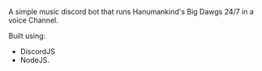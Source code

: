 A simple music discord bot that runs Hanumankind's Big Dawgs 24/7 in a voice Channel.

Built using:
- DiscordJS
- NodeJS.
